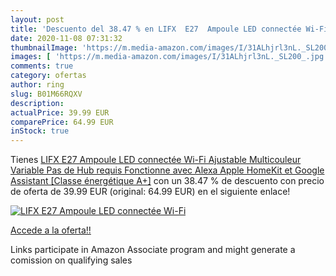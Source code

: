 ```yaml
---
layout: post
title: 'Descuento del 38.47 % en LIFX  E27  Ampoule LED connectée Wi-Fi  '
date: 2020-11-08 07:31:32
thumbnailImage: 'https://m.media-amazon.com/images/I/31ALhjrl3nL._SL200_.jpg'
images: [ 'https://m.media-amazon.com/images/I/31ALhjrl3nL._SL200_.jpg' ]
comments: true
category: ofertas
author: ring
slug: B01M66RQXV
description:
actualPrice: 39.99 EUR
comparePrice: 64.99 EUR
inStock: true
---
```


Tienes [LIFX  E27  Ampoule LED connectée Wi-Fi  Ajustable  Multicouleur  Variable  Pas de Hub requis  Fonctionne avec Alexa  Apple HomeKit et Google Assistant [Classe énergétique A+]](https://www.amazon.fr/dp/B01M66RQXV/?tag=tolees0d-21) con un 38.47 % de descuento con precio de oferta de 39.99 EUR (original: 64.99 EUR) en el siguiente enlace!

[![LIFX  E27  Ampoule LED connectée Wi-Fi  ](https://m.media-amazon.com/images/I/31ALhjrl3nL._SL200_.jpg)](https://www.amazon.fr/dp/B01M66RQXV/?tag=tolees0d-21)

[Accede a la oferta!!](https://www.amazon.fr/dp/B01M66RQXV/?tag=tolees0d-21)

Links participate in Amazon Associate program and might generate a comission on qualifying sales


